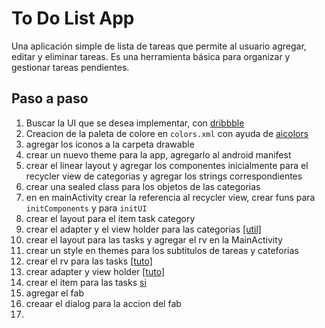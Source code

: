 # To Do List App

Una aplicación simple de lista de tareas que permite al usuario agregar, editar y eliminar tareas. Es una herramienta básica para organizar y gestionar tareas pendientes.

## Paso a paso

1. Buscar la UI que se desea implementar, con [dribbble](https://dribbble.com/shots/18579924-To-Do-List-app)
2. Creacion de la paleta de colore en `colors.xml` con ayuda de [aicolors](https://aicolors.co/)
3. agregar los iconos a la carpeta drawable
4. crear un nuevo theme para la app, agregarlo al android manifest
5. crear el linear layout y agregar los componentes inicialmente para el recycler view de categorias y agregar los strings correspondientes
6. crear una sealed class para los objetos de las categorias
7. en en mainActivity crear la referencia al recycler view, crear funs para `initComponents` y para `initUI`
8. crear el layout para el item task category
9. crear el adapter y el view holder para las categorias [[util]](https://youtu.be/vJapzH_46a8?si=skZRZiu5pBVW5N10&t=25357)
10. crear el layout para las tasks y agregar el rv en la MainActivity
11. crear un style en themes para los subtitulos de tareas y cateforias
12. crear el rv para las tasks [[tuto]](https://youtu.be/vJapzH_46a8?si=B4ty5cFWHFRzud2w&t=27447)
13. crear adapter y view holder [[tuto]](https://youtu.be/vJapzH_46a8?si=FKYegE3eskwUskdk&t=27513)
14. crear el item para las tasks [si](https://youtu.be/vJapzH_46a8?si=2KAgQOy-lKbxK0wW&t=27781)
15. agregar el fab
16. creaar el dialog para la accion del fab
17. 
